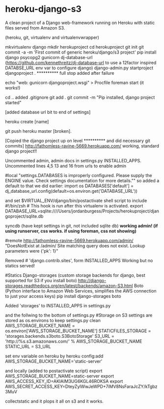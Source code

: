 heroku-django-s3
================

A clean project of a Django web-framework running on Heroku with static files served from Amazon S3.


(heroku, git, virtualenv and virtualenvwrapper)

mkvirtualenv django
mkdir herokuproject
cd herokuproject
git init
git commit -a -m 'First commit of generic heroku/django/s3 project'
pip install django psycopg2 gunicorn dj-database-url (https://github.com/kennethreitz/dj-database-url to use a 12factor inspired DATABSE_URL env var to configure django)
django-admin.py startproject djangoproject . **********  full stop added after failure
<!-- This is differing from https://devcenter.heroku.com/articles/django  -->

echo "web: gunicorn djangoproject.wsgi" > Procfile
foreman start (it works!)

cd ..
added .gitignore
git add .
git commit -m "Pip installed, django project started"

[added database url bit to end of settings]

heroku create [name]

git push heroku master
[broken].

[Copied the django project up on level ********** and did necessary git commits]
http://fathomless-ravine-5669.herokuapp.com/  working, standard django project!!



Uncommented admin, admin docs in settings.py INSTALLED_APPS.
Uncommented lines 4,5 13 and 16 from urls to enable admin

#local
 "settings.DATABASES is improperly configured. Please supply the ENGINE value. Check settings documentation for more details.""
so added a default to that we did earlier: 
	import os
	DATABASES['default'] =  dj_database_url.config(default=os.environ.get('DATABASE_URL'))

and set $VIRTUAL_ENV/django/bin/postactivate shell script to include
	#!/bin/zsh
	# This hook is run after this virtualenv is activated.
	export DATABASE_URL=sqlite:////Users/jordanburgess/Projects/herokuproject/djangoproject/sqlite.db

syncdb (have kept settings in git, not included sqlite db)
**working admin! (if using runserver, css works. if using foreman, css not showing)**

#remote
http://fathomless-ravine-5669.herokuapp.com/admin/ 
	"DoesNotExist at /admin/
	Site matching query does not exist. Lookup parameters were {'pk': 1}"

Removed     # 'django.contrib.sites', form INSTALLED_APPS
Working but no statics served!



#Statics
Django-storages (custom storage backends for django, best supported for S3 if you install boto) http://django-storages.readthedocs.org/en/latest/backends/amazon-S3.html
Boto (Python interface to Amazon Web Services, simplifies the AWS connection to just your access keys)
	pip install django-storages boto 

Added 'storages' to INSTALLED_APPS in settings.py

and the follwing to the bottom of settings.py
	#Storage on S3 settings are stored as os.environs to keep settings.py clean 
	AWS_STORAGE_BUCKET_NAME = os.environ['AWS_STORAGE_BUCKET_NAME']
	STATICFILES_STORAGE = 'storages.backends.s3boto.S3BotoStorage'
	S3_URL = 'http://%s.s3.amazonaws.com/' % AWS_STORAGE_BUCKET_NAME
	STATIC_URL = S3_URL

set env variable on heroku by 
	heroku config:add AWS_STORAGE_BUCKET_NAME='static-server'

and locally (added to postactivate script)
	export AWS_STORAGE_BUCKET_NAME=static-server
	export AWS_ACCESS_KEY_ID=AKIAIM3UG6KGL46ROKSA
	export AWS_SECRET_ACCESS_KEY=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

collectstatic and it plops it all on s3
and it works. 
